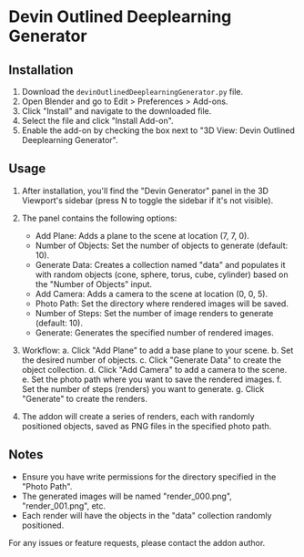 # Devin Outlined Deeplearning Generator

## Installation

1. Download the `devinOutlinedDeeplearningGenerator.py` file.
2. Open Blender and go to Edit > Preferences > Add-ons.
3. Click "Install" and navigate to the downloaded file.
4. Select the file and click "Install Add-on".
5. Enable the add-on by checking the box next to "3D View: Devin Outlined Deeplearning Generator".

## Usage

1. After installation, you'll find the "Devin Generator" panel in the 3D Viewport's sidebar (press N to toggle the sidebar if it's not visible).

2. The panel contains the following options:

   - Add Plane: Adds a plane to the scene at location (7, 7, 0).
   - Number of Objects: Set the number of objects to generate (default: 10).
   - Generate Data: Creates a collection named "data" and populates it with random objects (cone, sphere, torus, cube, cylinder) based on the "Number of Objects" input.
   - Add Camera: Adds a camera to the scene at location (0, 0, 5).
   - Photo Path: Set the directory where rendered images will be saved.
   - Number of Steps: Set the number of image renders to generate (default: 10).
   - Generate: Generates the specified number of rendered images.

3. Workflow:
   a. Click "Add Plane" to add a base plane to your scene.
   b. Set the desired number of objects.
   c. Click "Generate Data" to create the object collection.
   d. Click "Add Camera" to add a camera to the scene.
   e. Set the photo path where you want to save the rendered images.
   f. Set the number of steps (renders) you want to generate.
   g. Click "Generate" to create the renders.

4. The addon will create a series of renders, each with randomly positioned objects, saved as PNG files in the specified photo path.

## Notes

- Ensure you have write permissions for the directory specified in the "Photo Path".
- The generated images will be named "render_000.png", "render_001.png", etc.
- Each render will have the objects in the "data" collection randomly positioned.

For any issues or feature requests, please contact the addon author.
